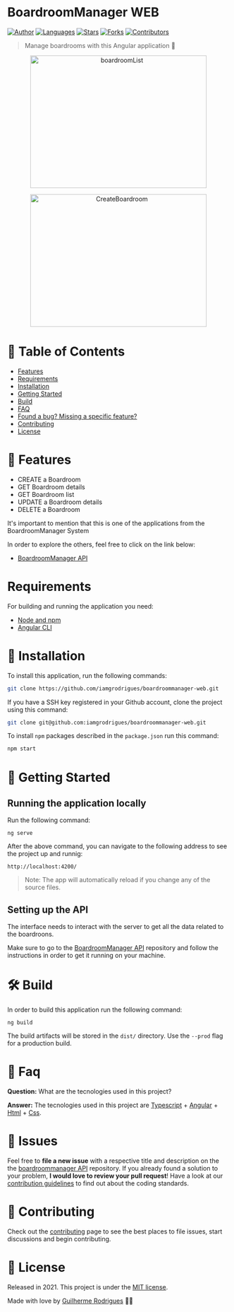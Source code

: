 # BoardroomManager WEB

[![Author](https://img.shields.io/badge/author-GuilhermeRodrigues-2aa889?style=flat-square)](https://github.com/iamgrodrigues)
[![Languages](https://img.shields.io/github/languages/count/iamgrodrigues/boardroommanager-web?color=2aa889&style=flat-square)](#)
[![Stars](https://img.shields.io/github/stars/iamgrodrigues/boardroommanager-web?color=2aa889&style=flat-square)](https://github.com/iamgrodrigues/boardroommanager-web/stargazers)
[![Forks](https://img.shields.io/github/forks/iamgrodrigues/boardroommanager-web?color=2aa889&style=flat-square)](https://github.com/iamgrodrigues/boardroommanager-web/network/members)
[![Contributors](https://img.shields.io/github/contributors/iamgrodrigues/boardroommanager-web?color=2aa889&style=flat-square)](https://github.com/iamgrodrigues/boardroommanager-web/graphs/contributors)

> Manage boardrooms with this Angular application :rocket:

<p align="center">
  <img align="center" src="https://i.ibb.co/Dkdfq4w/Create-Boardroom.png" alt="boardroomList" height="300" width="400" border="0">
</p>
<p align="center">
  <img align="center" src="https://i.ibb.co/k6dm6Mk/Boardroom-List.png" alt="CreateBoardroom" height="300" width="400" border="0">
</p>


# :pushpin: Table of Contents

* [Features](#rocket-features)
* [Requirements](#requirements)
* [Installation](#construction_worker-installation)
* [Getting Started](#runner-getting-started)
* [Build](#hammer_and_wrench-Build)
* [FAQ](#postbox-faq)
* [Found a bug? Missing a specific feature?](#bug-issues)
* [Contributing](#tada-contributing)
* [License](#closed_book-license)

# :rocket: Features

- CREATE a Boardroom
- GET Boardroom details
- GET Boardroom list
- UPDATE a Boardroom details
- DELETE a Boardroom

It's important to mention that this is one of the applications from the BoardroomManager System

In order to explore the others, feel free to click on the link below:

* [BoardroomManager API](https://github.com/iamgrodrigues/boardroommanager-api)

# Requirements

For building and running the application you need:

- [Node and npm](https://docs.npmjs.com/downloading-and-installing-node-js-and-npm)
- [Angular CLI](https://github.com/angular/angular-cli#installation)

# :construction_worker: Installation

To install this application, run the following commands:

```bash
git clone https://github.com/iamgrodrigues/boardroommanager-web.git
```

If you have a SSH key registered in your Github account, clone the project using this command:

```bash
git clone git@github.com:iamgrodrigues/boardroommanager-web.git
```

To install `npm` packages described in the `package.json` run this command:

```bash
npm start
```

# :runner: Getting Started

## Running the application locally

Run the following command:

```shell
ng serve
```
After the above command, you can navigate to the following address to see the project up and runnig:

```shell
http://localhost:4200/
```
> Note: The app will automatically reload if you change any of the source files.
## Setting up the API

The interface needs to interact with the server to get all the data related to the boardroons.

Make sure to go to the [BoardroomManager API](https://github.com/iamgrodrigues/boardroommanager-api) repository and follow the instructions in order to get it running on your machine.

# :hammer_and_wrench: Build

In order to build this application run the following command:

```shell
ng build
```
The build artifacts will be stored in the `dist/` directory. Use the `--prod` flag for a production build.

# :postbox: Faq

**Question:** What are the tecnologies used in this project?

**Answer:** The tecnologies used in this project are [Typescript](https://www.typescriptlang.org/) + [Angular](https://angular.io/) + [Html](https://en.wikipedia.org/wiki/HTML) + [Css](https://en.wikipedia.org/wiki/CSS).

# :bug: Issues

Feel free to **file a new issue** with a respective title and description on the the [boardroommanager API](https://github.com/iamgrodrigues/boardroommanager-web/issues) repository. If you already found a solution to your problem, **I would love to review your pull request**! Have a look at our [contribution guidelines](https://github.com/iamgrodrigues/boardroommanager-web/blob/master/CONTRIBUTING.md) to find out about the coding standards.

# :tada: Contributing

Check out the [contributing](https://github.com/iamgrodrigues/boardroommanager-web/blob/master/CONTRIBUTING.md) page to see the best places to file issues, start discussions and begin contributing.

# :closed_book: License

Released in 2021.
This project is under the [MIT license](https://github.com/iamgrodrigues/boardroommanager-web/blob/master/LICENSE).

Made with love by [Guilherme Rodrigues](https://github.com/iamgrodrigues) 💚🚀
